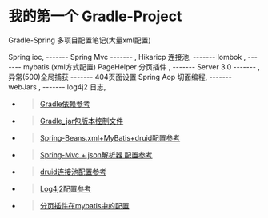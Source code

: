 # 我的第一个 Gradle-Project

<div>Gradle-Spring 多项目配置笔记(大量xml配置)</div>

 Spring ioc, ------- Spring Mvc  ------- , Hikaricp 连接池,  ------- lombok ,  ------- mybatis (xml方式配置)
 PageHelper 分页插件 , -------  Server 3.0  ------- ,异常(500)全局捕获  ------- 404页面设置
 Spring Aop 切面编程,  ------- webJars , -------  log4j2 日志, 
 
 * >  [Gradle依赖参考](https://github.com/zhou151/Gradle-Project/blob/master/hello_gradle/build.gradle)
 * >  [Gradle_jar包版本控制文件](https://github.com/zhou151/Gradle-Project/blob/master/hello_gradle/config.gradle)
 * >  [Spring-Beans.xml+MyBatis+druid配置参考](https://github.com/zhou151/Gradle-Project/blob/master/hello_gradle/src/main/resources/applicationContext.xml)
 
 * > [Spring-Mvc + json解析器 配置参考](https://github.com/zhou151/Gradle-Project/blob/master/hello_gradle/src/main/resources/dispatcher-servlet.xml)
 
 * > [druid连接池配置参考](https://github.com/zhou151/Gradle-Project/blob/master/hello_gradle/src/main/resources/druid.properties)

 * > [Log4j2配置参考](https://github.com/zhou151/Gradle-Project/blob/master/hello_gradle/src/main/resources/log4j2.xml)
 
 * > [分页插件在mybatis中的配置](https://github.com/zhou151/Gradle-Project/blob/master/hello_gradle/src/main/resources/mybatis_config.xml)


